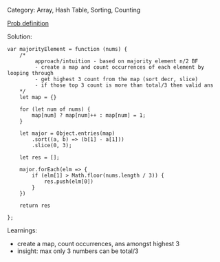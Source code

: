 Category: Array, Hash Table, Sorting, Counting


[Prob definition](https://leetcode.com/problems/majority-element-ii/description/)

Solution:

```
var majorityElement = function (nums) {
    /*
         approach/intuition - based on majority element n/2 BF
         - create a map and count occurrences of each element by looping through
         - get highest 3 count from the map (sort decr, slice)
         - if those top 3 count is more than total/3 then valid ans 
    */
    let map = {}

    for (let num of nums) {
        map[num] ? map[num]++ : map[num] = 1;
    }

    let major = Object.entries(map)
        .sort((a, b) => (b[1] - a[1]))
        .slice(0, 3);

    let res = [];

    major.forEach(elm => {
        if (elm[1] > Math.floor(nums.length / 3)) {
            res.push(elm[0])
        }
    })

    return res

};
```

Learnings:

- create a map, count occurrences, ans amongst highest 3
- insight: max only 3 numbers can be total/3
